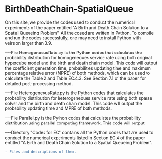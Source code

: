 # BirthDeathChain-SpatialQueue

On this site, we provide the codes used to conduct the numerical experiments of the paper entitled "A Birth and Death Chain Solution to a Spatial Queueing Problem". All the cosed are written in Python. To compile and run the codes successfully, one may need to install Python with veirsion larger than 3.9.

---File HomogeneousRate.py is the Python codes that calculates the probability distribution for homogeneoues service rate using both original hypercube model and 
the birth and death chain model. This code will output the coefficient generation time, probabilities updating time and maximum percentage relative error (MPRE) of both methods, which can be used to calculate the Table 2 and Table EC.4.3. See Section 7.1 of the paper for detailed post-processing method.

---File HeterogeneousRate.py is the Python codes that calculates the probability distribution for heterogeneoues service rate using both sparse solver and 
the birth and death chain model. This code will output the probability updating time and MPRE of both methods.

---File Parallel.py is the Python codes that calculates the probability distribution using parallel computing framework. This code will output

---Directory "Codes for EC" contains all the Python codes that are used to conduct the numerical experiments listed in Section EC.4 of the paper entitled "A Birth and Death Chain Solution to a Spatial Queueing Problem".
```diff
- Files and descriptions of them.
```
 

